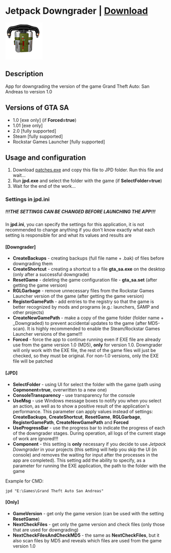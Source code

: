 # Jetpack Downgrader | [Download](https://github.com/Zalexanninev15/SADRW2/releases/tag/1.9-Beta)
![alt](https://github.com/Zalexanninev15/Jetpack-Downgrader/raw/main/logo.png)
## Description
App for downgrading the version of the game Grand Theft Auto: San Andreas to version 1.0

## Versions of GTA SA

* 1.0 [exe only] (if **Forced=true**)
* 1.01 [exe only] 
* 2.0 [fully supported]
* Steam [fully supported]
* Rockstar Games Launcher [fully supported]

## Usage and configuration

1. Download [patches.exe](https://drive.google.com/file/d/1EtG9ORe7SlD1E2T42quEQ46BEmedTDoM/view) and copy this file to JPD folder. Run this file and wait...
2. Run **jpd.exe** and select the folder with the game (if **SelectFolder=true**)
3. Wait for the end of the work...

### Settings in jpd.ini

##### !!!THE SETTINGS CAN BE CHANGED BEFORE LAUNCHING THE APP!!!

In **jpd.ini**, you can specify the settings for this application, it is not recommended to change anything if you don't know exactly what each setting is responsible for and what its values and results are


#### [Downgrader]

* **CreateBackups** - creating backups (full file name + .bak) of files before downgrading them
* **CreateShortcut** - creating a shortcut to a file **gta_sa.exe** on the desktop (only after a successful downgrade)
* **ResetGame** - deleting the game configuration file - **gta_sa.set** (after getting the game version)
 * **RGLGarbage** - remove unnecessary files from the Rockstar Games Launcher version of the game (after getting the game version)
* **RegisterGamePath** - add entries to the registry so that the game is better recognized by mods and programs (e.g.: launchers, SAMP and other projects)
* **CreateNewGamePath** - make a copy of the game folder (folder name + _Downgraded) to prevent accidental updates to the game (after MD5-scan). It is highly recommended to enable the Steam/Rockstar Games Launcher versions of the game!!!
* **Forced** - force the app to continue running even if EXE file are already use from the game version 1.0 (MD5), **only** for version 1.0. Downgrader will only work with the EXE file, the rest of the game files will just be checked, so they must be original. For non-1.0 versions, only the EXE file will be patched

#### [JPD]

* **SelectFolder** - using UI for select the folder with the game (path using **Copmonent=true**, overwritten to a new one)
* **ConsoleTransparency** - use transparency for the console
* **UseMsg** - use Windows message boxes to notify you when you select an action, as well as to show a positive result of the application's performance. This parameter can apply values instead of settings: **CreateBackups**, **CreateShortcut**, **ResetGame**, **RGLGarbage**, **RegisterGamePath**,  **CreateNewGamePath** and **Forced** 
* **UseProgressBar** - use the progress bar to indicate the progress of each of the downgrader stages. During operation, all logs of the current stage of work are ignored!!!
* **Component** - this setting is **only** necessary if you decide to use *Jetpack Downgrader* in your projects (this setting will help you skip the UI (in console) and removes the waiting for input after the processes in the app are completed). This setting add the ability to specify, as a parameter for running the EXE application, the path to the folder with the game 

 Example for CMD: 

  ```shell
jpd "E:\Games\Grand Theft Auto San Andreas"
  ```

#### [Only]

* **GameVersion** - get only the game version (can be used with the setting **ResetGame**)
* **NextCheckFiles** - get only the game version and check files (only those that are used for downgrading)
* **NextCheckFilesAndCheckMD5** - the same as **NextCheckFiles**, but it also scan files by MD5 and reveals which files are used from the game version 1.0
